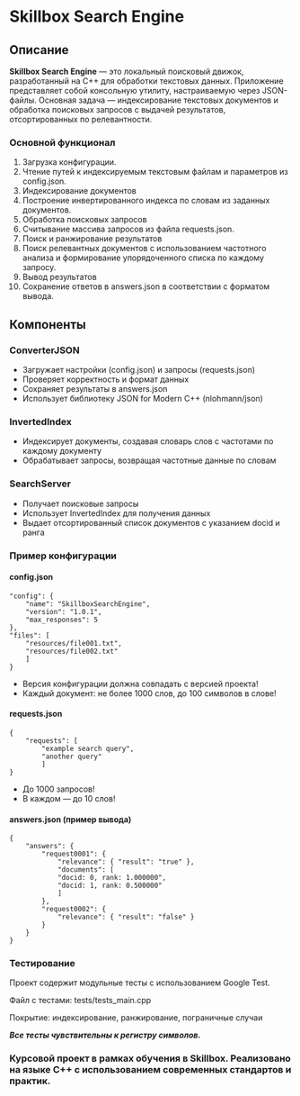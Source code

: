 # Skillbox Search Engine

## Описание
**Skillbox Search Engine** — это локальный поисковый движок, разработанный на C++ для обработки текстовых данных. Приложение представляет собой консольную утилиту, настраиваемую через JSON-файлы. Основная задача — индексирование текстовых документов и обработка поисковых запросов с выдачей результатов, отсортированных по релевантности.

### Основной функционал
1. Загрузка конфигурации.
2. Чтение путей к индексируемым текстовым файлам и параметров из config.json.
3. Индексирование документов
4. Построение инвертированного индекса по словам из заданных документов.
5. Обработка поисковых запросов
6. Считывание массива запросов из файла requests.json.
7. Поиск и ранжирование результатов
8. Поиск релевантных документов с использованием частотного анализа и формирование упорядоченного списка по каждому запросу.
9. Вывод результатов
10. Сохранение ответов в answers.json в соответствии с форматом вывода.

## Компоненты
### ConverterJSON
* Загружает настройки (config.json) и запросы (requests.json)
* Проверяет корректность и формат данных
* Сохраняет результаты в answers.json
* Использует библиотеку JSON for Modern C++ (nlohmann/json)

### InvertedIndex
* Индексирует документы, создавая словарь слов с частотами по каждому документу
* Обрабатывает запросы, возвращая частотные данные по словам

### SearchServer
* Получает поисковые запросы
* Использует InvertedIndex для получения данных
* Выдает отсортированный список документов с указанием docid и ранга
### Пример конфигурации
#### config.json
```{
"config": {
    "name": "SkillboxSearchEngine",
    "version": "1.0.1",
    "max_responses": 5
},
"files": [
    "resources/file001.txt",
    "resources/file002.txt"
    ]
}
```

*  Версия конфигурации должна совпадать с версией проекта!
*  Каждый документ: не более 1000 слов, до 100 символов в слове!

#### requests.json
````
{
    "requests": [
        "example search query",
        "another query"
        ]
}
````
* До 1000 запросов!
* В каждом — до 10 слов!

#### answers.json (пример вывода)
````
{
    "answers": {
        "request0001": {
            "relevance": { "result": "true" },
            "documents": [
            "docid: 0, rank: 1.000000",
            "docid: 1, rank: 0.500000"
            ]
        },
        "request0002": {
            "relevance": { "result": "false" }
        }
    }
}
````
### Тестирование
Проект содержит модульные тесты с использованием Google Test.

Файл с тестами: tests/tests_main.cpp

Покрытие: индексирование, ранжирование, пограничные случаи

_**Все тесты чувствительны к регистру символов.**_

### Курсовой проект в рамках обучения в Skillbox. Реализовано на языке C++ с использованием современных стандартов и практик.